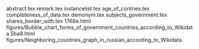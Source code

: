 abstract.tex
remark.tex
instancelist.tex
age_of_contries.tex
completeness_of_data.tex
demonym.tex
subjects_government.tex
shares_border_with.tex
1768e.html
figures/Bubble_chart_forms_of_government_countries_according_to_Wikidata
5ba8.html
figures/Neighboring_countries_graph_in_russian_according_to_Wikidata